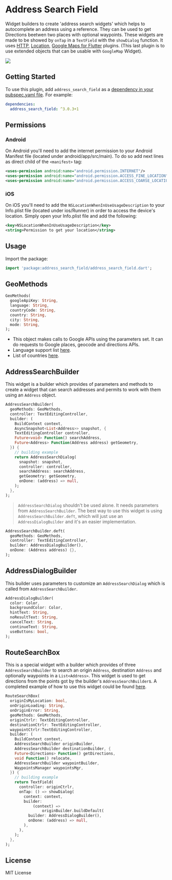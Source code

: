 # Address Search Field

Widget builders to create 'address search widgets' which helps to autocomplete an address using a reference. They can be used to get Directions beetwen two places with optional waypoints. These widgets are made to be showed by `onTap` in a `TextField` with the `showDialog` function.
It uses [HTTP](https://pub.dev/packages/http/versions/0.12.2), [Location](https://pub.dev/packages/location), [Google Maps for Flutter](https://pub.dev/packages/google_maps_flutter/versions/1.0.5) plugins. (This last plugin is to use extended objects that can be usable with `GoogleMap` Widget).

![](https://raw.githubusercontent.com/JosLuna98/address_search_field/master/screenshot/untitled.gif)

## Getting Started

To use this plugin, add `address_search_field` as a [dependency in your pubspec.yaml file](https://flutter.io/platform-plugins/). For example:

```yaml
dependencies:
  address_search_field: ^3.0.3+1
```

## Permissions

### Android

On Android you'll need to add the internet permission to your Android Manifest file (located under android/app/src/main). To do so add next lines as direct child of the `<manifest>` tag:

``` xml
<uses-permission android:name="android.permission.INTERNET"/>
<uses-permission android:name="android.permission.ACCESS_FINE_LOCATION"/>
<uses-permission android:name="android.permission.ACCESS_COARSE_LOCATION"/>
```

### iOS

On iOS you'll need to add the `NSLocationWhenInUseUsageDescription` to your Info.plist file (located under ios/Runner) in order to access the device's location. Simply open your Info.plist file and add the following:

``` xml
<key>NSLocationWhenInUseUsageDescription</key>
<string>Permission to get your location</string>
```

## Usage

Import the package:
```dart
import 'package:address_search_field/address_search_field.dart';
```

## GeoMethods

```dart
GeoMethods(
  googleApiKey: String,
  language: String,
  countryCode: String,
  country: String,
  city: String,
  mode: String,
);
```

* This object makes calls to Google APIs using the parameters set. It can do requests to Google places, geocode and directions APIs.
* Language support list [here](https://developers.google.com/maps/faq#languagesupport).
* List of countries [here](https://en.wikipedia.org/wiki/List_of_ISO_3166_country_codes).

## AddressSearchBuilder

This widget is a builder which provides of parameters and methods to create a widget that can search addresses and permits to work with them using an `Address` object.

```dart
AddressSearchBuilder(
  geoMethods: GeoMethods,
  controller: TextEditingController,
  builder: (
    BuildContext context,
    AsyncSnapshot<List<Address>> snapshot, {
    TextEditingController controller,
    Future<void> Function() searchAddress,
    Future<Address> Function(Address address) getGeometry,
  }) {
    // building example
    return AddressSearchDialog(
      snapshot: snapshot,
      controller: controller,
      searchAddress: searchAddress,
      getGeometry: getGeometry,
      onDone: (address) => null,
    );
  },
);
```

>`AddressSearchDialog` shouldn't be used alone. It needs parameters from `AddressSearchBuilder`. The best way to use this widget is using `AddressSearchBuilder.deft`, which will just use an `AddressDialogBuilder` and it's an easier implementation.

```dart
AddressSearchBuilder.deft(
  geoMethods: GeoMethods,
  controller: TextEditingController,
  builder: AddressDialogBuilder(),
  onDone: (Address address) {},
);
```

## AddressDialogBuilder

This builder uses parameters to customize an `AddressSearchDialog` which is called from `AddressSearchBuilder`.

```dart
AddressDialogBuilder(
  color: Color,
  backgroundColor: Color,
  hintText: String,
  noResultText: String,
  cancelText: String,
  continueText: String,
  useButtons: bool,
);
```

## RouteSearchBox

This is a special widget with a builder which provides of three `AddressSearchBuilder` to search an origin `Address`, destination `Address` and optionally waypoints in a `List<Address>`. This widget is used to get directions from the points got by the builder's `AddressSearchBuilder`s.
A completed example of how to use this widget could be found [here](https://pub.dev/packages/address_search_field/example).

```dart
RouteSearchBox(
  originIsMyLocation: bool,
  onOriginLoading: String,
  onOriginError: String,
  geoMethods: GeoMethods,
  originCtrlr: TextEditingController,
  destinationCtrlr: TextEditingController,
  waypointCtrlr:TextEditingController,
  builder: (
    BuildContext context,
    AddressSearchBuilder originBuilder,
    AddressSearchBuilder destinationBuilder, {
    Future<Directions> Function() getDirections,
    void Function() relocate,
    AddressSearchBuilder waypointBuilder,
    WaypointsManager waypointsMgr,
  }) {
    // building example
    return TextField(
      controller: originCtrlr,
      onTap: () => showDialog(
        context: context,
        builder:
            (context) => 
                originBuilder.buildDefault(
          builder: AddressDialogBuilder(),
          onDone: (address) => null,
        ),
      ),
    );
  },
);
```

##  License

MIT License
